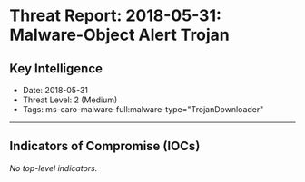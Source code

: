 # Threat Report: 2018-05-31: Malware-Object Alert Trojan


## Key Intelligence
* Date: 2018-05-31
* Threat Level: 2 (Medium)
* Tags: ms-caro-malware-full:malware-type="TrojanDownloader"

---

## Indicators of Compromise (IOCs)
_No top-level indicators._
